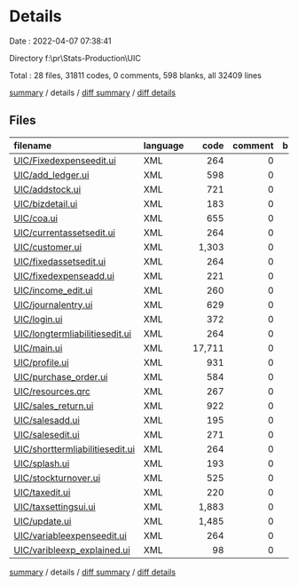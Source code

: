 # Details

Date : 2022-04-07 07:38:41

Directory f:\pr\Stats-Production\UIC

Total : 28 files,  31811 codes, 0 comments, 598 blanks, all 32409 lines

[summary](results.md) / details / [diff summary](diff.md) / [diff details](diff-details.md)

## Files
| filename | language | code | comment | blank | total |
| :--- | :--- | ---: | ---: | ---: | ---: |
| [UIC/Fixedexpenseedit.ui](/UIC/Fixedexpenseedit.ui) | XML | 264 | 0 | 4 | 268 |
| [UIC/add_ledger.ui](/UIC/add_ledger.ui) | XML | 598 | 0 | 40 | 638 |
| [UIC/addstock.ui](/UIC/addstock.ui) | XML | 721 | 0 | 3 | 724 |
| [UIC/bizdetail.ui](/UIC/bizdetail.ui) | XML | 183 | 0 | 3 | 186 |
| [UIC/coa.ui](/UIC/coa.ui) | XML | 655 | 0 | 40 | 695 |
| [UIC/currentassetsedit.ui](/UIC/currentassetsedit.ui) | XML | 264 | 0 | 4 | 268 |
| [UIC/customer.ui](/UIC/customer.ui) | XML | 1,303 | 0 | 42 | 1,345 |
| [UIC/fixedassetsedit.ui](/UIC/fixedassetsedit.ui) | XML | 264 | 0 | 4 | 268 |
| [UIC/fixedexpenseadd.ui](/UIC/fixedexpenseadd.ui) | XML | 221 | 0 | 3 | 224 |
| [UIC/income_edit.ui](/UIC/income_edit.ui) | XML | 260 | 0 | 4 | 264 |
| [UIC/journalentry.ui](/UIC/journalentry.ui) | XML | 629 | 0 | 40 | 669 |
| [UIC/login.ui](/UIC/login.ui) | XML | 372 | 0 | 1 | 373 |
| [UIC/longtermliabilitiesedit.ui](/UIC/longtermliabilitiesedit.ui) | XML | 264 | 0 | 4 | 268 |
| [UIC/main.ui](/UIC/main.ui) | XML | 17,711 | 0 | 169 | 17,880 |
| [UIC/profile.ui](/UIC/profile.ui) | XML | 931 | 0 | 41 | 972 |
| [UIC/purchase_order.ui](/UIC/purchase_order.ui) | XML | 584 | 0 | 40 | 624 |
| [UIC/resources.qrc](/UIC/resources.qrc) | XML | 267 | 0 | 1 | 268 |
| [UIC/sales_return.ui](/UIC/sales_return.ui) | XML | 922 | 0 | 38 | 960 |
| [UIC/salesadd.ui](/UIC/salesadd.ui) | XML | 195 | 0 | 3 | 198 |
| [UIC/salesedit.ui](/UIC/salesedit.ui) | XML | 271 | 0 | 3 | 274 |
| [UIC/shorttermliabilitiesedit.ui](/UIC/shorttermliabilitiesedit.ui) | XML | 264 | 0 | 4 | 268 |
| [UIC/splash.ui](/UIC/splash.ui) | XML | 193 | 0 | 7 | 200 |
| [UIC/stockturnover.ui](/UIC/stockturnover.ui) | XML | 525 | 0 | 3 | 528 |
| [UIC/taxedit.ui](/UIC/taxedit.ui) | XML | 220 | 0 | 1 | 221 |
| [UIC/taxsettingsui.ui](/UIC/taxsettingsui.ui) | XML | 1,883 | 0 | 50 | 1,933 |
| [UIC/update.ui](/UIC/update.ui) | XML | 1,485 | 0 | 41 | 1,526 |
| [UIC/variableexpenseedit.ui](/UIC/variableexpenseedit.ui) | XML | 264 | 0 | 4 | 268 |
| [UIC/varibleexp_explained.ui](/UIC/varibleexp_explained.ui) | XML | 98 | 0 | 1 | 99 |

[summary](results.md) / details / [diff summary](diff.md) / [diff details](diff-details.md)